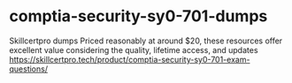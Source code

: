 # comptia-security-sy0-701-dumps
Skillcertpro dumps Priced reasonably at around $20, these resources offer excellent value considering the quality, lifetime access, and updates https://skillcertpro.tech/product/comptia-security-sy0-701-exam-questions/
